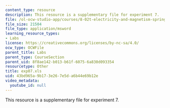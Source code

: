 ```yaml
---
content_type: resource
description: This resource is a supplementary file for experiment 7.
file: /ol-ocw-studio-app/courses/8-02t-electricity-and-magnetism-spring-2005/43bd965a9b173e267e5da6b44e69b12e_exp07.xls
file_size: 21504
file_type: application/msword
learning_resource_types:
- Labs
license: https://creativecommons.org/licenses/by-nc-sa/4.0/
ocw_type: OCWFile
parent_title: Labs
parent_type: CourseSection
parent_uid: 8f8ae142-b013-b61f-6075-6a830d093354
resourcetype: Other
title: exp07.xls
uid: 43bd965a-9b17-3e26-7e5d-a6b44e69b12e
video_metadata:
  youtube_id: null
---
```

This resource is a supplementary file for experiment 7.
